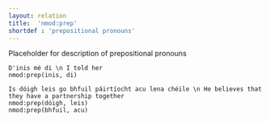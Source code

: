 ```yaml
---
layout: relation
title:  'nmod:prep'
shortdef : 'prepositional pronouns'
---
```


Placeholder for description of prepositional pronouns

~~~ sdparse
D'inis mé di \n I told her
nmod:prep(inis, di)
~~~

~~~ sdparse
Is dóigh leis go bhfuil páirtíocht acu lena chéile \n He believes that they have a partnership together
nmod:prep(dóigh, leis)
nmod:prep(bhfuil, acu)
~~~

